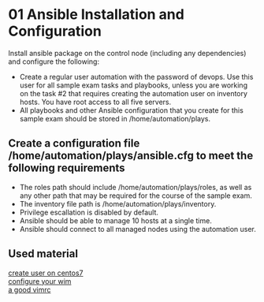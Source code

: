 # 01 Ansible Installation and Configuration

Install ansible package on the control node (including any dependencies) and configure the following:

- Create a regular user automation with the password of devops. Use this user for all sample exam tasks and playbooks, unless you are working on the task #2 that requires creating the automation user on inventory hosts. You have root access to all five servers.
- All playbooks and other Ansible configuration that you create for this sample exam should be stored in /home/automation/plays.

## Create a configuration file /home/automation/plays/ansible.cfg to meet the following requirements

- The roles path should include /home/automation/plays/roles, as well as any other path that may be required for the course of the sample exam.
- The inventory file path is /home/automation/plays/inventory.
- Privilege escallation is disabled by default.
- Ansible should be able to manage 10 hosts at a single time.
- Ansible should connect to all managed nodes using the automation user.

## Used material

[create user on centos7](https://www.digitalocean.com/community/tutorials/how-to-add-and-delete-users-on-a-centos-7-server)  
[configure your wim](https://link.medium.com/RqfQgHgKlbb)  
[a good vimrc](https://dougblack.io/words/a-good-vimrc.html)  
